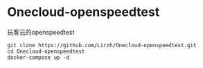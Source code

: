 # Onecloud-openspeedtest
 玩客云的openspeedtest

```
git clone https://github.com/Lirzh/Onecloud-openspeedtest.git
cd Onecloud-openspeedtest
docker-compose up -d
```

